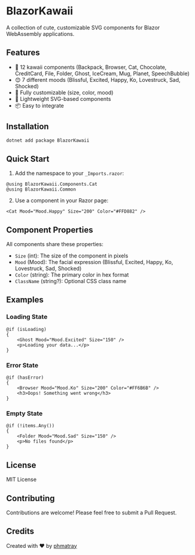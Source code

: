 # BlazorKawaii

A collection of cute, customizable SVG components for Blazor WebAssembly applications.

## Features

- 🎨 12 kawaii components (Backpack, Browser, Cat, Chocolate, CreditCard, File, Folder, Ghost, IceCream, Mug, Planet, SpeechBubble)
- 😊 7 different moods (Blissful, Excited, Happy, Ko, Lovestruck, Sad, Shocked)
- 🎯 Fully customizable (size, color, mood)
- 🚀 Lightweight SVG-based components
- 📦 Easy to integrate

## Installation

```bash
dotnet add package BlazorKawaii
```

## Quick Start

1. Add the namespace to your `_Imports.razor`:

```razor
@using BlazorKawaii.Components.Cat
@using BlazorKawaii.Common
```

2. Use a component in your Razor page:

```razor
<Cat Mood="Mood.Happy" Size="200" Color="#FFD882" />
```

## Component Properties

All components share these properties:

- `Size` (int): The size of the component in pixels
- `Mood` (Mood): The facial expression (Blissful, Excited, Happy, Ko, Lovestruck, Sad, Shocked)
- `Color` (string): The primary color in hex format
- `ClassName` (string?): Optional CSS class name

## Examples

### Loading State
```razor
@if (isLoading)
{
    <Ghost Mood="Mood.Excited" Size="150" />
    <p>Loading your data...</p>
}
```

### Error State
```razor
@if (hasError)
{
    <Browser Mood="Mood.Ko" Size="200" Color="#FF6B6B" />
    <h3>Oops! Something went wrong</h3>
}
```

### Empty State
```razor
@if (!items.Any())
{
    <Folder Mood="Mood.Sad" Size="150" />
    <p>No files found</p>
}
```

## License

MIT License

## Contributing

Contributions are welcome! Please feel free to submit a Pull Request.

## Credits

Created with ❤️ by [phmatray](https://github.com/phmatray)